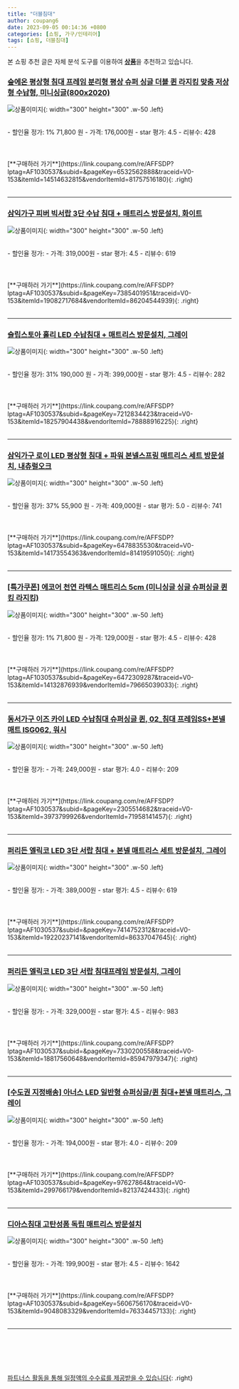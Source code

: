 ```yaml
---
title: "더블침대"
author: coupang6
date: 2023-09-05 00:14:36 +0800
categories: [쇼핑, 가구/인테리어]
tags: [쇼핑, 더블침대]
---
```


본 쇼핑 추천 글은 자체 분석 도구를 이용하여 [**상품**](https://link.coupang.com/a/bao1ui)을 추천하고 있습니다.

### [숲에온 평상형 침대 프레임 분리형 평상 슈퍼 싱글 더블 퀸 라지킹 맞춤 저상형 수납형, 미니싱글(800x2020)](https://link.coupang.com/re/AFFSDP?lptag=AF1030537&subid=&pageKey=6532562888&traceid=V0-153&itemId=14514632815&vendorItemId=81757516180)

![상품이미지](https://thumbnail6.coupangcdn.com/thumbnails/remote/230x230ex/image/vendor_inventory/8aab/3fb3d73f1b3d72b52e70a250ae101551899b556af6b38125fd530b881781.jpg){: width="300" height="300" .w-50 .left}


<br>
- 할인율 정가: 1%  71,800   원
- 가격: 176,000원
- star 평가: 4.5
- 리뷰수: 428
<br>
<br>
<br>
<br>
[**구매하러 가기**](https://link.coupang.com/re/AFFSDP?lptag=AF1030537&subid=&pageKey=6532562888&traceid=V0-153&itemId=14514632815&vendorItemId=81757516180){: .right}
<br>
<br>

---

### [삼익가구 피버 빅서랍 3단 수납 침대 + 매트리스 방문설치, 화이트](https://link.coupang.com/re/AFFSDP?lptag=AF1030537&subid=&pageKey=7385401951&traceid=V0-153&itemId=19082717684&vendorItemId=86204544939)

![상품이미지](https://thumbnail10.coupangcdn.com/thumbnails/remote/230x230ex/image/rs_quotation_api/rmklor8o/7773c7d522b24bf38abbfdadffcd9b61.jpg){: width="300" height="300" .w-50 .left}


<br>
- 할인율 정가: 
- 가격: 319,000원
- star 평가: 4.5
- 리뷰수: 619
<br>
<br>
<br>
<br>
[**구매하러 가기**](https://link.coupang.com/re/AFFSDP?lptag=AF1030537&subid=&pageKey=7385401951&traceid=V0-153&itemId=19082717684&vendorItemId=86204544939){: .right}
<br>
<br>

---

### [슬립스토아 홀리 LED 수납침대 + 매트리스 방문설치, 그레이](https://link.coupang.com/re/AFFSDP?lptag=AF1030537&subid=&pageKey=7212834423&traceid=V0-153&itemId=18257904438&vendorItemId=78888916225)

![상품이미지](https://thumbnail10.coupangcdn.com/thumbnails/remote/230x230ex/image/retail/images/6123919677071854-23c6c79c-03cf-4b81-b2f5-66884b4cd20c.jpg){: width="300" height="300" .w-50 .left}


<br>
- 할인율 정가: 31%  190,000   원
- 가격: 399,000원
- star 평가: 4.5
- 리뷰수: 282
<br>
<br>
<br>
<br>
[**구매하러 가기**](https://link.coupang.com/re/AFFSDP?lptag=AF1030537&subid=&pageKey=7212834423&traceid=V0-153&itemId=18257904438&vendorItemId=78888916225){: .right}
<br>
<br>

---

### [삼익가구 로이 LED 평상형 침대 + 파워 본넬스프링 매트리스 세트 방문설치, 내츄럴오크](https://link.coupang.com/re/AFFSDP?lptag=AF1030537&subid=&pageKey=6478835530&traceid=V0-153&itemId=14173554363&vendorItemId=81419591050)

![상품이미지](https://thumbnail7.coupangcdn.com/thumbnails/remote/230x230ex/image/retail/images/6489120055648830-689143ee-e714-497f-83f8-c7320c439fae.jpg){: width="300" height="300" .w-50 .left}


<br>
- 할인율 정가: 37%  55,900   원
- 가격: 409,000원
- star 평가: 5.0
- 리뷰수: 741
<br>
<br>
<br>
<br>
[**구매하러 가기**](https://link.coupang.com/re/AFFSDP?lptag=AF1030537&subid=&pageKey=6478835530&traceid=V0-153&itemId=14173554363&vendorItemId=81419591050){: .right}
<br>
<br>

---

### [[특가쿠폰] 에코어 천연 라텍스 매트리스 5cm (미니싱글 싱글 슈퍼싱글 퀸 킹 라지킹)](https://link.coupang.com/re/AFFSDP?lptag=AF1030537&subid=&pageKey=6472309287&traceid=V0-153&itemId=14132876939&vendorItemId=79665039033)

![상품이미지](https://thumbnail6.coupangcdn.com/thumbnails/remote/230x230ex/image/vendor_inventory/aeab/1a7982387deb40681c6d1083095ffac8cd93a5879135956874dfdd1e1a37.jpg){: width="300" height="300" .w-50 .left}


<br>
- 할인율 정가: 1%  71,800   원
- 가격: 129,000원
- star 평가: 4.5
- 리뷰수: 428
<br>
<br>
<br>
<br>
[**구매하러 가기**](https://link.coupang.com/re/AFFSDP?lptag=AF1030537&subid=&pageKey=6472309287&traceid=V0-153&itemId=14132876939&vendorItemId=79665039033){: .right}
<br>
<br>

---

### [동서가구 이즈 카이 LED 수납침대 슈퍼싱글 퀸, 02_침대 프레임SS+본넬매트 ISG062, 워시](https://link.coupang.com/re/AFFSDP?lptag=AF1030537&subid=&pageKey=2305514682&traceid=V0-153&itemId=3973799926&vendorItemId=71958141457)

![상품이미지](https://thumbnail7.coupangcdn.com/thumbnails/remote/230x230ex/image/vendor_inventory/6c44/c93ac88e214438c8c1a23dc8fdaf6f4c2c1add0a7c7483f95edf0b6844db.jpg){: width="300" height="300" .w-50 .left}


<br>
- 할인율 정가: 
- 가격: 249,000원
- star 평가: 4.0
- 리뷰수: 209
<br>
<br>
<br>
<br>
[**구매하러 가기**](https://link.coupang.com/re/AFFSDP?lptag=AF1030537&subid=&pageKey=2305514682&traceid=V0-153&itemId=3973799926&vendorItemId=71958141457){: .right}
<br>
<br>

---

### [퍼리든 엘릭코 LED 3단 서랍 침대 + 본넬 매트리스 세트 방문설치, 그레이](https://link.coupang.com/re/AFFSDP?lptag=AF1030537&subid=&pageKey=7414752312&traceid=V0-153&itemId=19220237141&vendorItemId=86337047645)

![상품이미지](https://thumbnail8.coupangcdn.com/thumbnails/remote/230x230ex/image/rs_quotation_api/xhlyprgu/581c842becd345029c09c7b86b7b01f6.jpg){: width="300" height="300" .w-50 .left}


<br>
- 할인율 정가: 
- 가격: 389,000원
- star 평가: 4.5
- 리뷰수: 619
<br>
<br>
<br>
<br>
[**구매하러 가기**](https://link.coupang.com/re/AFFSDP?lptag=AF1030537&subid=&pageKey=7414752312&traceid=V0-153&itemId=19220237141&vendorItemId=86337047645){: .right}
<br>
<br>

---

### [퍼리든 엘릭코 LED 3단 서랍 침대프레임 방문설치, 그레이](https://link.coupang.com/re/AFFSDP?lptag=AF1030537&subid=&pageKey=7330200558&traceid=V0-153&itemId=18817560648&vendorItemId=85947979347)

![상품이미지](https://thumbnail7.coupangcdn.com/thumbnails/remote/230x230ex/image/retail/images/1165814110185687-e431353c-7de3-44ee-aa04-3f131bb9d1b4.jpg){: width="300" height="300" .w-50 .left}


<br>
- 할인율 정가: 
- 가격: 329,000원
- star 평가: 4.5
- 리뷰수: 983
<br>
<br>
<br>
<br>
[**구매하러 가기**](https://link.coupang.com/re/AFFSDP?lptag=AF1030537&subid=&pageKey=7330200558&traceid=V0-153&itemId=18817560648&vendorItemId=85947979347){: .right}
<br>
<br>

---

### [[수도권 지정배송] 아너스 LED 일반형 슈퍼싱글/퀸 침대+본넬 매트리스, 그레이](https://link.coupang.com/re/AFFSDP?lptag=AF1030537&subid=&pageKey=97627864&traceid=V0-153&itemId=299766179&vendorItemId=82137424433)

![상품이미지](https://thumbnail7.coupangcdn.com/thumbnails/remote/230x230ex/image/vendor_inventory/17d9/3b697caf71bf81a7e673bee27468914ba7ef0a14989067603cb25147d207.jpg){: width="300" height="300" .w-50 .left}


<br>
- 할인율 정가: 
- 가격: 194,000원
- star 평가: 4.0
- 리뷰수: 209
<br>
<br>
<br>
<br>
[**구매하러 가기**](https://link.coupang.com/re/AFFSDP?lptag=AF1030537&subid=&pageKey=97627864&traceid=V0-153&itemId=299766179&vendorItemId=82137424433){: .right}
<br>
<br>

---

### [디아스침대 고탄성폼 독립 매트리스 방문설치](https://link.coupang.com/re/AFFSDP?lptag=AF1030537&subid=&pageKey=5606756170&traceid=V0-153&itemId=9048083329&vendorItemId=76334457133)

![상품이미지](https://thumbnail6.coupangcdn.com/thumbnails/remote/230x230ex/image/retail/images/2021/06/01/11/0/7516d23a-4d90-4b56-b909-95d2c522553a.jpg){: width="300" height="300" .w-50 .left}


<br>
- 할인율 정가: 
- 가격: 199,900원
- star 평가: 4.5
- 리뷰수: 1642
<br>
<br>
<br>
<br>
[**구매하러 가기**](https://link.coupang.com/re/AFFSDP?lptag=AF1030537&subid=&pageKey=5606756170&traceid=V0-153&itemId=9048083329&vendorItemId=76334457133){: .right}
<br>
<br>

---
<br><br><br><br><br> [파트너스 활동을 통해 일정액의 수수료를 제공받을 수 있습니다](https://link.coupang.com/a/bao1ui){: .right}